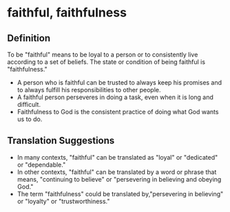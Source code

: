 # faithful, faithfulness

## Definition

To be "faithful" means to be loyal to a person or to consistently live according to a set of beliefs. The state or condition of being faithful is "faithfulness."

* A person who is faithful can be trusted to always keep his promises and to always fulfill his responsibilities to other people.
* A faithful person perseveres in doing a task, even when it is long and difficult.
* Faithfulness to God is the consistent practice of doing what God wants us to do.


## Translation Suggestions



* In many contexts, "faithful" can be translated as "loyal" or "dedicated" or "dependable."
* In other contexts, "faithful" can be translated by a word or phrase that means, "continuing to believe" or "persevering in believing and obeying God."
* The term "faithfulness" could be translated by,"persevering in believing" or "loyalty" or "trustworthiness."